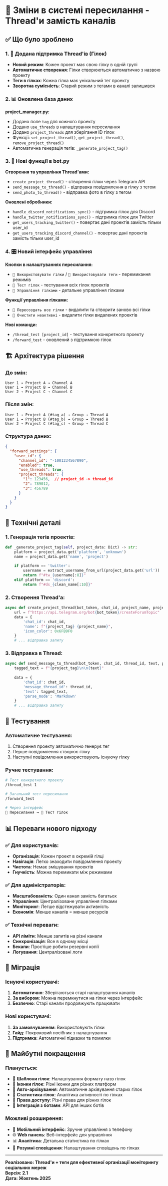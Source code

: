 # 🔄 Зміни в системі пересилання - Thread'и замість каналів

## ✅ Що було зроблено

### 1. 🧵 Додана підтримка Thread'ів (Гілок)
- **Новий режим**: Кожен проект має свою гілку в одній групі
- **Автоматичне створення**: Гілки створюються автоматично з назвою проекту
- **Теги в гілках**: Кожна гілка має унікальний тег проекту
- **Зворотна сумісність**: Старий режим з тегами в каналі залишився

### 2. 📊 Оновлена база даних
**project_manager.py:**
- Додано поле `tag` для кожного проекту
- Додано `use_threads` в налаштування пересилання  
- Додано `project_threads` для зберігання ID гілок
- Функції: `set_project_thread()`, `get_project_thread()`, `remove_project_thread()`
- Автоматична генерація тегів: `_generate_project_tag()`

### 3. 🤖 Нові функції в bot.py
**Створення та управління Thread'ами:**
- `create_project_thread()` - створення гілки через Telegram API
- `send_message_to_thread()` - відправка повідомлення в гілку з тегом
- `send_photo_to_thread()` - відправка фото в гілку з тегом

**Оновлені обробники:**
- `handle_discord_notifications_sync()` - підтримка гілок для Discord
- `handle_twitter_notifications_sync()` - підтримка гілок для Twitter
- `get_users_tracking_twitter()` - повертає дані проектів замість тільки user_id
- `get_users_tracking_discord_channel()` - повертає дані проектів замість тільки user_id

### 4. 🎛️ Новий інтерфейс управління
**Кнопки в налаштуваннях пересилання:**
- `🧵 Використовувати гілки` / `🧵 Використовувати теги` - перемикання режимів
- `🧪 Тест гілок` - тестування всіх гілок проектів
- `🔧 Управління гілками` - детальне управління гілками

**Функції управління гілками:**
- `🔄 Пересоздать все гілки` - видалити та створити заново всі гілки
- `🧹 Очистити неактивні` - видалити гілки видалених проектів

**Нові команди:**
- `/thread_test [project_id]` - тестування конкретного проекту
- `/forward_test` - оновлений з підтримкою гілок

## 🏗️ Архітектура рішення

### До змін:
```
User 1 → Project A → Channel A
User 1 → Project B → Channel B  
User 2 → Project C → Channel C
```

### Після змін:
```
User 1 → Project A (#tag_a) → Group → Thread A
User 1 → Project B (#tag_b) → Group → Thread B
User 2 → Project C (#tag_c) → Group → Thread C
```

### Структура даних:
```json
{
  "forward_settings": {
    "user_id": {
      "channel_id": "-1001234567890",
      "enabled": true,
      "use_threads": true,
      "project_threads": {
        "1": 123456,  // project_id -> thread_id
        "2": 789012,
        "3": 456789
      }
    }
  }
}
```

## 🔧 Технічні деталі

### 1. Генерація тегів проектів:
```python
def _generate_project_tag(self, project_data: Dict) -> str:
    platform = project_data.get('platform', 'unknown')
    name = project_data.get('name', 'project')
    
    if platform == 'twitter':
        username = extract_username_from_url(project_data.get('url'))
        return f"#tw_{username[:8]}"
    elif platform == 'discord':
        return f"#ds_{clean_name[:10]}"
```

### 2. Створення Thread'а:
```python
async def create_project_thread(bot_token, chat_id, project_name, project_tag):
    url = f"https://api.telegram.org/bot{bot_token}/createForumTopic"
    data = {
        'chat_id': chat_id,
        'name': f"{project_tag} {project_name}",
        'icon_color': 0x6FB9F0
    }
    # ... відправка запиту
```

### 3. Відправка в Thread:
```python
async def send_message_to_thread(bot_token, chat_id, thread_id, text, project_tag):
    tagged_text = f"{project_tag}\n\n{text}"
    
    data = {
        'chat_id': chat_id,
        'message_thread_id': thread_id,
        'text': tagged_text,
        'parse_mode': 'Markdown'
    }
    # ... відправка запиту
```

## 🧪 Тестування

### Автоматичне тестування:
1. Створення проекту автоматично генерує тег
2. Перше повідомлення створює гілку
3. Наступні повідомлення використовують існуючу гілку

### Ручне тестування:
```bash
# Тест конкретного проекту
/thread_test 1

# Загальний тест пересилання  
/forward_test

# Через інтерфейс
📢 Пересилання → 🧪 Тест гілок
```

## 📊 Переваги нового підходу

### ✅ Для користувачів:
- **Організація**: Кожен проект в окремій гілці
- **Навігація**: Легко знаходити повідомлення проекту
- **Чистота**: Немає змішування проектів
- **Гнучкість**: Можна перемикати між режимами

### ✅ Для адміністраторів:
- **Масштабованість**: Один канал замість багатьох
- **Управління**: Централізоване управління гілками  
- **Моніторинг**: Легше відстежувати активність
- **Економія**: Менше каналів = менше ресурсів

### ✅ Технічні переваги:
- **API ліміти**: Менше запитів на різні канали
- **Синхронізація**: Все в одному місці
- **Бекапи**: Простіше робити резервні копії
- **Логування**: Централізовані логи

## 🔄 Міграція

### Існуючі користувачі:
1. **Автоматично**: Зберігаються старі налаштування каналів
2. **За вибором**: Можна перемкнутися на гілки через інтерфейс
3. **Безпечно**: Старі канали продовжують працювати

### Нові користувачі:
1. **За замовчуванням**: Використовують гілки
2. **Гайд**: Покроковий посібник з налаштування
3. **Підтримка**: Автоматичні підказки та помилки

## 🚀 Майбутні покращення

### Планується:
- 🔸 **Шаблони гілок**: Налаштування формату назв гілок
- 🔸 **Іконки гілок**: Різні іконки для різних платформ  
- 🔸 **Авто-архівування**: Автоматичне архівування старих гілок
- 🔸 **Статистика гілок**: Аналітика активності по гілках
- 🔸 **Права доступу**: Різні права для різних гілок
- 🔸 **Інтеграція з ботами**: API для інших ботів

### Можливі розширення:
- 📱 **Мобільний інтерфейс**: Зручне управління з телефону
- 🌐 **Web панель**: Веб-інтерфейс для управління
- 📊 **Аналітика**: Детальна статистика по гілках
- 🔔 **Розумні сповіщення**: Налаштування сповіщень по гілках

---

**Реалізовано: Thread'и + теги для ефективної організації моніторингу соціальних мереж**  
**Версія: 2.1**  
**Дата: Жовтень 2025**